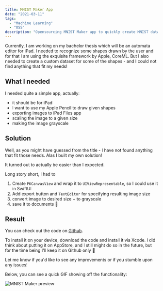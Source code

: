 ```yaml
---
title: MNIST Maker App
date: "2021-03-11"
tags:
  - "Machine Learning"
  - "OSS"
description: "Opensourcing MNIST Maker app to quickly create MNIST datasets on your iPad."
---
```


Currently, I am working on my bachelor thesis which will be an automata editor for iPad. I needed to recognize some shapes drawn by the user and for that I am using the exquisite framework by Apple, CoreML. But I also needed to create a custom dataset for some of the shapes - and I could not find anything that fit my needs!

## What I needed

I needed quite a simple app, actually:

- it should be for iPad
- I want to use my Apple Pencil to draw given shapes
- exporting images to iPad Files app
- scaling the image to a given size
- making the image grayscale

## Solution

Well, as you might have guessed from the title - I have not found anything that fit those needs. Alas I built my own solution!

It turned out to actually be easier than I expected.

Long story short, I had to

1. Create `PKCanvasView` and wrap it to `UIViewRepresentable`, so I could use it in SwiftUI
2. Add export button and `TextEditor` for specifying resulting image size
3. convert image to desired size + to grayscale
4. save it to documents 🥳

## Result

You can check out the code on [Github](https://github.com/fortmarek/personal-website).

To install it on your device, download the code and install it via Xcode. I did think about putting it on AppStore, and I still might do so in the future, but for the time being I'll keep it on Github only 🙂

Let me know if you'd like to see any improvements or if you stumble upon any issues!

Below, you can see a quick GIF showing off the functionality:

![MNIST Maker preview](/media/mnist-maker.gif)
